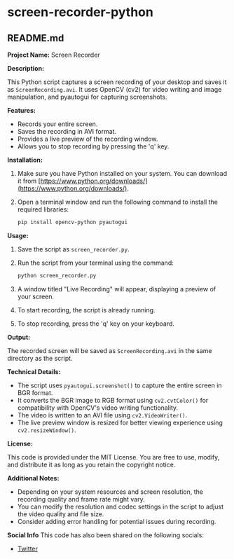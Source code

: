 # screen-recorder-python
## README.md

**Project Name:** Screen Recorder

**Description:**

This Python script captures a screen recording of your desktop and saves it as `ScreenRecording.avi`. It uses OpenCV (cv2) for video writing and image manipulation, and pyautogui for capturing screenshots.

**Features:**

- Records your entire screen.
- Saves the recording in AVI format.
- Provides a live preview of the recording window.
- Allows you to stop recording by pressing the 'q' key.

**Installation:**

1. Make sure you have Python installed on your system. You can download it from [https://www.python.org/downloads/](https://www.python.org/downloads/).
2. Open a terminal window and run the following command to install the required libraries:

   ```bash
   pip install opencv-python pyautogui
   ```

**Usage:**

1. Save the script as `screen_recorder.py`.
2. Run the script from your terminal using the command:

   ```bash
   python screen_recorder.py
   ```

3. A window titled "Live Recording" will appear, displaying a preview of your screen.
4. To start recording, the script is already running.
5. To stop recording, press the 'q' key on your keyboard.

**Output:**

The recorded screen will be saved as `ScreenRecording.avi` in the same directory as the script.

**Technical Details:**

- The script uses `pyautogui.screenshot()` to capture the entire screen in BGR format.
- It converts the BGR image to RGB format using `cv2.cvtColor()` for compatibility with OpenCV's video writing functionality.
- The video is written to an AVI file using `cv2.VideoWriter()`.
- The live preview window is resized for better viewing experience using `cv2.resizeWindow()`.

**License:**

This code is provided under the MIT License. You are free to use, modify, and distribute it as long as you retain the copyright notice.

**Additional Notes:**

- Depending on your system resources and screen resolution, the recording quality and frame rate might vary.
- You can modify the resolution and codec settings in the script to adjust the video quality and file size.
- Consider adding error handling for potential issues during recording.

**Social Info**
This code has also been shared on the following socials:
- [Twitter](https://x.com/shub_game0/status/1773661858236334382?s=20)
